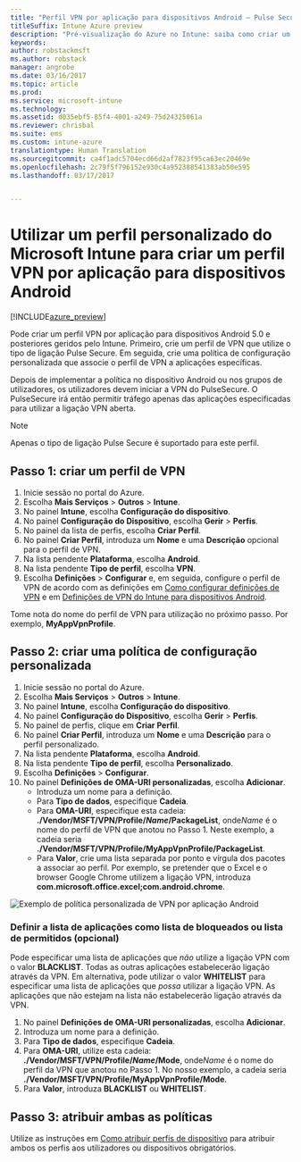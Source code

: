 ```yaml
---
title: "Perfil VPN por aplicação para dispositivos Android – Pulse Secure"
titleSuffix: Intune Azure preview
description: "Pré-visualização do Azure no Intune: saiba como criar um perfil de VPN por aplicação para dispositivos Android geridos pelo Intune."
keywords: 
author: robstackmsft
ms.author: robstack
manager: angrobe
ms.date: 03/16/2017
ms.topic: article
ms.prod: 
ms.service: microsoft-intune
ms.technology: 
ms.assetid: d035ebf5-85f4-4001-a249-75d24325061a
ms.reviewer: chrisbal
ms.suite: ems
ms.custom: intune-azure
translationtype: Human Translation
ms.sourcegitcommit: ca4f1adc5704ecd66d2af7823f95ca63ec20469e
ms.openlocfilehash: 2c79f5f796152e930c4a952388541383ab50e595
ms.lasthandoff: 03/17/2017


---
```


# <a name="use-a-microsoft-intune-custom-profile-to-create-a-per-app-vpn-profile-for-android-devices"></a>Utilizar um perfil personalizado do Microsoft Intune para criar um perfil VPN por aplicação para dispositivos Android

[!INCLUDE[azure_preview](../includes/azure_preview.md)]

Pode criar um perfil VPN por aplicação para dispositivos Android 5.0 e posteriores geridos pelo Intune. Primeiro, crie um perfil de VPN que utilize o tipo de ligação Pulse Secure. Em seguida, crie uma política de configuração personalizada que associe o perfil de VPN a aplicações específicas.

Depois de implementar a política no dispositivo Android ou nos grupos de utilizadores, os utilizadores devem iniciar a VPN do PulseSecure. O PulseSecure irá então permitir tráfego apenas das aplicações especificadas para utilizar a ligação VPN aberta.

> [!NOTE]
>
> Apenas o tipo de ligação Pulse Secure é suportado para este perfil.


## <a name="step-1-create-a-vpn-profile"></a>Passo 1: criar um perfil de VPN


1. Inicie sessão no portal do Azure.
2. Escolha **Mais Serviços** > **Outros** > **Intune**.
3. No painel **Intune**, escolha **Configuração do dispositivo**.
2. No painel **Configuração do Dispositivo**, escolha **Gerir** > **Perfis**.
2. No painel da lista de perfis, escolha **Criar Perfil**.
3. No painel **Criar Perfil**, introduza um **Nome** e uma **Descrição** opcional para o perfil de VPN.
4. Na lista pendente **Plataforma**, escolha **Android**.
5. Na lista pendente **Tipo de perfil**, escolha **VPN**.
3. Escolha **Definições** > **Configurar** e, em seguida, configure o perfil de VPN de acordo com as definições em [Como configurar definições de VPN](how-to-configure-vpn-settings.md) e em [Definições de VPN do Intune para dispositivos Android](vpn-for-android.md).

Tome nota do nome do perfil de VPN para utilização no próximo passo. Por exemplo, **MyAppVpnProfile**.

## <a name="step-2-create-a-custom-configuration-policy"></a>Passo 2: criar uma política de configuração personalizada

1. Inicie sessão no portal do Azure.
2. Escolha **Mais Serviços** > **Outros** > **Intune**.
3. No painel **Intune**, escolha **Configuração do dispositivo**.
2. No painel **Configuração do Dispositivo**, escolha **Gerir** > **Perfis**.
3. No painel de perfis, clique em **Criar Perfil**.
4. No painel **Criar Perfil**, introduza um **Nome** e uma **Descrição** para o perfil personalizado.
5. Na lista pendente **Plataforma**, escolha **Android**.
6. Na lista pendente **Tipo de perfil**, escolha **Personalizado**.
7. Escolha **Definições** > **Configurar**.
3. No painel **Definições de OMA-URI personalizadas**, escolha **Adicionar**.
    - Introduza um nome para a definição.
    - Para **Tipo de dados**, especifique **Cadeia**.
    - Para **OMA-URI**, especifique esta cadeia: **./Vendor/MSFT/VPN/Profile/*Name*/PackageList**, onde*Name* é o nome do perfil de VPN que anotou no Passo 1. Neste exemplo, a cadeia seria **./Vendor/MSFT/VPN/Profile/MyAppVpnProfile/PackageList**.
    - Para **Valor**, crie uma lista separada por ponto e vírgula dos pacotes a associar ao perfil. Por exemplo, se pretender que o Excel e o browser Google Chrome utilizem a ligação VPN, introduza **com.microsoft.office.excel;com.android.chrome**.

![Exemplo de política personalizada de VPN por aplicação Android](./media/android_per_app_vpn_oma_uri.png)

### <a name="set-your-app-list-to-blacklist-or-whitelist-optional"></a>Definir a lista de aplicações como lista de bloqueados ou lista de permitidos (opcional)
  Pode especificar uma lista de aplicações que *não* utilize a ligação VPN com o valor **BLACKLIST**. Todas as outras aplicações estabelecerão ligação através da VPN.
Em alternativa, pode utilizar o valor **WHITELIST** para especificar uma lista de aplicações que *possa* utilizar a ligação VPN. As aplicações que não estejam na lista não estabelecerão ligação através da VPN.
  1.    No painel **Definições de OMA-URI personalizadas**, escolha **Adicionar**.
  2.    Introduza um nome para a definição.
  3.    Para **Tipo de dados**, especifique **Cadeia**.
  4.    Para **OMA-URI**, utilize esta cadeia: **./Vendor/MSFT/VPN/Profile/*Name*/Mode**, onde*Name* é o nome do perfil da VPN que anotou no Passo 1. No nosso exemplo, a cadeia seria **./Vendor/MSFT/VPN/Profile/MyAppVpnProfile/Mode**.
  5.    Para **Valor**, introduza **BLACKLIST** ou **WHITELIST**.



## <a name="step-3-assign-both-policies"></a>Passo 3: atribuir ambas as políticas

Utilize as instruções em [Como atribuir perfis de dispositivo](how-to-assign-device-profiles.md) para atribuir ambos os perfis aos utilizadores ou dispositivos obrigatórios.

